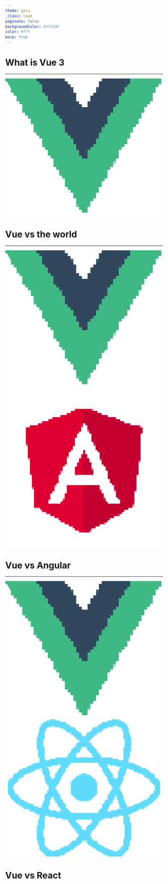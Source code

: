 ```yaml
---
theme: gaia
_class: lead
paginate: false
backgroundColor: #374348
color: #fff
marp: true
---
```


# What is Vue 3

<!-- Notas al pie -->

---
<!-- _class: lead -->
![bg h:240](./assets/vue.png)
# Vue vs the world

---
![bg h:240](./assets/vue.png)
![bg h:240](./assets/angular.png)
# Vue vs Angular

---
![bg h:240](./assets/vue.png)
![bg h:240](./assets/react.png)
# Vue vs React